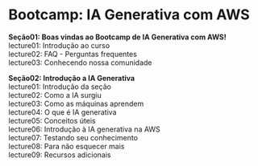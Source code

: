 # Bootcamp: IA Generativa com AWS

**Seção01: Boas vindas ao Bootcamp de IA Generativa com AWS!**  
lecture01: Introdução ao curso  
lecture02: FAQ - Perguntas frequentes  
lecture03: Conhecendo nossa comunidade  

**Seção02: Introdução a IA Generativa**  
lecture01: Introdução da seção  
lecture02: Como a IA surgiu  
lecture03: Como as máquinas aprendem  
lecture04: O que é IA generativa  
lecture05: Conceitos úteis  
lecture06: Introdução à IA generativa na AWS  
lecture07: Testando seu conhecimento  
lecture08: Para não esquecer mais  
lecture09: Recursos adicionais  